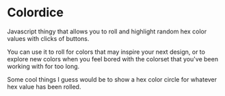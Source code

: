 # Colordice
Javascript thingy that allows you to roll and highlight random hex color values with clicks of buttons.

You can use it to roll for colors that may inspire your next design, or to explore new colors when you feel bored with the colorset that you've been working with for too long.

Some cool things I guess would be to show a hex color circle for whatever hex value has been rolled.
